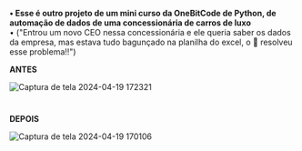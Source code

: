 <strong> • Esse é outro projeto de um mini curso da OneBitCode de Python, de automação de dados de uma concessionária de carros de luxo</strong>
<br> • ("Entrou um novo CEO nessa concessionária e ele queria saber os dados da empresa, mas estava tudo bagunçado na planilha do excel, o 🐍 resolveu esse problema!!") </br> 




<b>ANTES</b>

![Captura de tela 2024-04-19 172321](https://github.com/hugoSeixas/OBC_Python/assets/84192705/d6a0af1e-54cc-419a-94ce-1941034610e2)


#


<b>DEPOIS</b>

![Captura de tela 2024-04-19 170106](https://github.com/hugoSeixas/OBC_Python/assets/84192705/3ae1533c-7564-4536-ade7-991e44501068)
